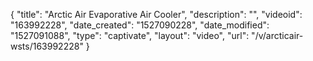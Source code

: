 {
    "title": "Arctic Air Evaporative Air Cooler",
    "description": "",
    "videoid": "163992228",
    "date_created": "1527090228",
    "date_modified": "1527091088",
    "type": "captivate",
    "layout": "video",
    "url": "\/v\/arcticair-wsts\/163992228"
}